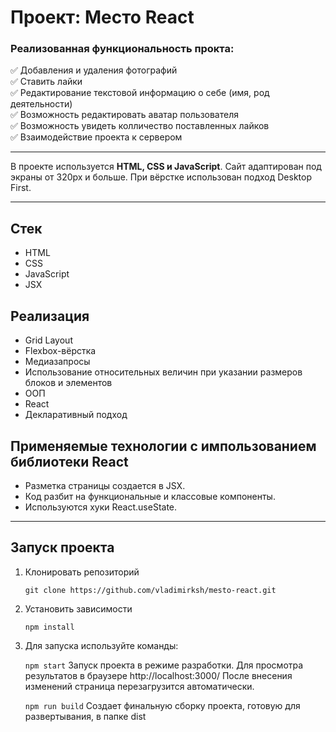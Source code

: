 # Проект: Место React


### Реализованная функциональность прокта: ###

:white_check_mark: Добавления и удаления фотографий    
:white_check_mark: Ставить лайки    
:white_check_mark: Редактирование текстовой информацию о себе (имя, род деятельности)    
:white_check_mark: Возможность редактировать аватар пользователя    
:white_check_mark: Возможность увидеть колличество поставленных лайков    
:white_check_mark: Взаимодействие проекта к сервером    

____
В проекте используется **HTML, CSS и JavaScript**. Сайт адаптирован под экраны от 320px и больше.
При вёрстке использован подход Desktop First.

___
## Стек
+ HTML
+ CSS
+ JavaScript
+ JSX


## Реализация
+ Grid Layout
+ Flexbox-вёрстка
+ Медиазапросы
+ Использование относительных величин при указании размеров блоков и элементов
+ ООП
+ React
+ Декларативный подход


## Применяемые технологии с импользованием библиотеки React
+ Разметка страницы создается в JSX.
+ Код разбит на функциональные и классовые компоненты.
+ Используются хуки React.useState.

___

## Запуск проекта ##

1. Клонировать репозиторий

    ```git clone https://github.com/vladimirksh/mesto-react.git```

2. Установить зависимости

    ```npm install```

3. Для запуска используйте команды:

    ```npm start```
  Запуск проекта в режиме разработки. Для просмотра результатов в браузере http://localhost:3000/ После внесения изменений страница перезагрузится автоматически.

    ```npm run build```
  Создает финальную сборку проекта, готовую для развертывания, в папке dist